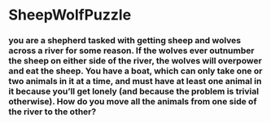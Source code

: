 # SheepWolfPuzzle
### you are a shepherd tasked with getting sheep and wolves across a river for some reason. If the wolves ever outnumber the sheep on either side of the river, the wolves will overpower and eat the sheep. You have a boat, which can only take one or two animals in it at a time, and must have at least one animal in it because you’ll get lonely (and because the problem is trivial otherwise). How do you move all the animals from one side of the river to the other?
